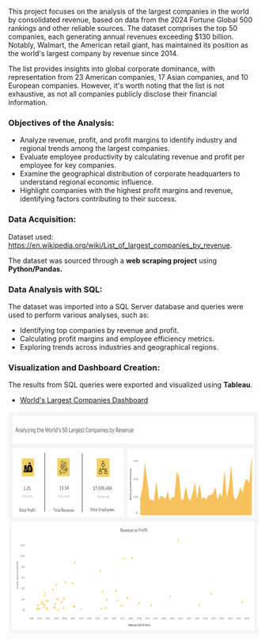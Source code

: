 This project focuses on the analysis of the largest companies in the world by consolidated revenue, based on data from the 2024 Fortune Global 500 rankings and other reliable sources. The dataset comprises the top 50 companies, each generating annual revenues exceeding $130 billion. Notably, Walmart, the American retail giant, has maintained its position as the world's largest company by revenue since 2014.

The list provides insights into global corporate dominance, with representation from 23 American companies, 17 Asian companies, and 10 European companies. However, it's worth noting that the list is not exhaustive, as not all companies publicly disclose their financial information.

### Objectives of the Analysis:

- Analyze revenue, profit, and profit margins to identify industry and regional trends among the largest companies.
- Evaluate employee productivity by calculating revenue and profit per employee for key companies.
- Examine the geographical distribution of corporate headquarters to understand regional economic influence.
- Highlight companies with the highest profit margins and revenue, identifying factors contributing to their success.

### **Data Acquisition:**

Dataset used: https://en.wikipedia.org/wiki/List_of_largest_companies_by_revenue.

The dataset was sourced through a **web scraping project** using **Python/Pandas.**

### **Data Analysis with SQL:**

The dataset was imported into a SQL Server database and queries were used to perform various analyses, such as:

- Identifying top companies by revenue and profit.
- Calculating profit margins and employee efficiency metrics.
- Exploring trends across industries and geographical regions.

### **Visualization and Dashboard Creation:**

The results from SQL queries were exported and visualized using **Tableau**.
- [World's Largest Companies Dashboard](https://public.tableau.com/views/WorldsLargestCompaniesDashboard/Dashboard1?:language=en-US&publish=yes&:sid=&:redirect=auth&:display_count=n&:origin=viz_share_link)
      
<img src="https://github.com/vxhernandez/Python/blob/main/Analyzing%20the%20Worlds%20Largest%20Companies/largest_companies_dashboard.png" width="750" height="450">


 
